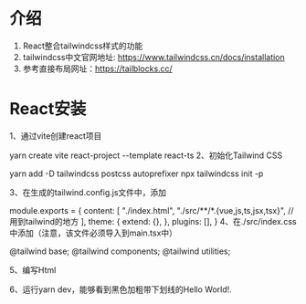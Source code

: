 # 介绍
1. React整合tailwindcss样式的功能
2. tailwindcss中文官网地址: https://www.tailwindcss.cn/docs/installation
3. 参考直接布局网址：https://tailblocks.cc/



# React安装
1、通过vite创建react项目

yarn create vite react-project --template react-ts
2、初始化Tailwind CSS

yarn add -D tailwindcss postcss autoprefixer
npx tailwindcss init -p

3、在生成的tailwind.config.js文件中，添加

module.exports = {
  content: [
    "./index.html",
    "./src/**/*.{vue,js,ts,jsx,tsx}", // 用到tailwind的地方
  ],
  theme: {
    extend: {},
  },
  plugins: [],
}
4、在./src/index.css中添加（注意，该文件必须导入到main.tsx中）

@tailwind base;
@tailwind components;
@tailwind utilities;

5、编写Html

6、运行yarn dev，能够看到黑色加粗带下划线的Hello World!.